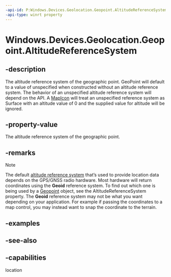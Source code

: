 ```yaml
---
-api-id: P:Windows.Devices.Geolocation.Geopoint.AltitudeReferenceSystem
-api-type: winrt property
---
```


<!-- Property syntax
public Windows.Devices.Geolocation.AltitudeReferenceSystem AltitudeReferenceSystem { get; }
-->

# Windows.Devices.Geolocation.Geopoint.AltitudeReferenceSystem

## -description
The altitude reference system of the geographic point. GeoPoint will default to a value of unspecified when constructed without an altitude reference system. The behavior of an unspecified altitude reference system will depend on the API. A [MapIcon](https://msdn.microsoft.com/library/windows/apps/dn637077) will treat an unspecified reference system as Surface with an altitude value of 0 and the supplied value for altitude will be ignored.

## -property-value
The altitude reference system of the geographic point.

## -remarks
> [!NOTE]
> The default [altitude reference system](altitudereferencesystem.md) that’s used to provide location data depends on the GPS/GNSS radio hardware. Most hardware will return coordinates using the **Geoid** reference system. To find out which one is being used by a [Geopoint](geopoint.md) object, see the AltitudeReferenceSystem property. The **Geoid** reference system may not be what you want depending on your application. For example if passing the coordinates to a map control, you may instead want to snap the coordinate to the terrain.

## -examples

## -see-also

## -capabilities
location

